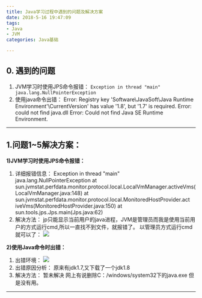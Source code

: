 ```yaml
---
title: Java学习过程中遇到的问题及解决方案
date: 2018-5-16 19:47:09  
tags: 
- Java
- JVM
categories: Java基础

---
```

## 0. 遇到的问题
1. JVM学习时使用JPS命令报错：
`Exception in thread "main" java.lang.NullPointerException`
2. 使用java命令出错：
		Error: Registry key 'Software\JavaSoft\Java Runtime Environment'\CurrentVersion'
		has value '1.8', but '1.7' is required.
		Error: could not find java.dll
		Error: Could not find Java SE Runtime Environment.

---
## 1.问题1~5解决方案：
**1)JVM学习时使用JPS命令报错：**
1. 详细报错信息：
		Exception in thread "main" java.lang.NullPointerException
				at sun.jvmstat.perfdata.monitor.protocol.local.LocalVmManager.activeVms(
		LocalVmManager.java:148)
				at sun.jvmstat.perfdata.monitor.protocol.local.MonitoredHostProvider.act
		iveVms(MonitoredHostProvider.java:150)
				at sun.tools.jps.Jps.main(Jps.java:62)
2. 解决方法：
jp只能显示当前用户的java进程，JVM是管理员而我是使用当前用户的方式运行cmd,所以一直找不到文件，就报错了。
以管理员方式运行cmd就可以了：
![](http://p5ki4lhmo.bkt.clouddn.com/00063Java%E8%A7%A3%E5%86%B3%E6%96%B9%E6%A1%881-01.jpg)

**2)使用Java命令时出错：**
1. 出错环境：
![](http://p5ki4lhmo.bkt.clouddn.com/00063Java%E8%A7%A3%E5%86%B3%E6%96%B9%E6%A1%881-02.jpg)
2. 出错原因分析：
原来有jdk1.7,又下载了一个jdk1.8
3. 解决方法：
暂未解决
网上有说删除C：/windows/system32下的java.exe
但是没有用。

---
